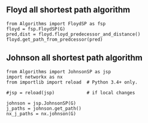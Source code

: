 ## Floyd all shortest path algorithm

```
from Algorithms import FloydSP as fsp
floyd = fsp.FloydSP(G)
pred,dist = floyd.floyd_predecessor_and_distance()
floyd.get_path_from_predcessor(pred)
```
## Johnson all shortest path algorithm

```
from Algorithms import JohnsonSP as jsp
import networkx as nx
from importlib import reload  # Python 3.4+ only.

#jsp = reload(jsp)            # if local changes

johnson = jsp.JohnsonSP(G)
j_paths = johnson.get_path()
nx_j_paths = nx.johnson(G)
```

